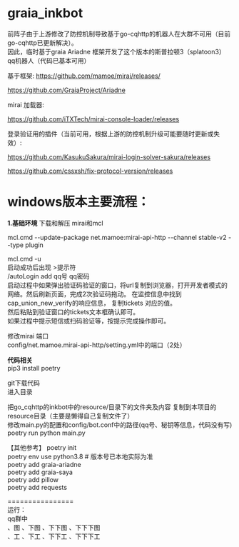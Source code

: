 # graia_inkbot
前阵子由于上游修改了防控机制导致基于go-cqhttp的机器人在大群不可用（目前go-cqhttp已更新解决）。  
因此，临时基于graia Ariadne 框架开发了这个版本的斯普拉顿3（splatoon3） qq机器人（代码已基本可用）



基于框架:
https://github.com/mamoe/mirai/releases/

https://github.com/GraiaProject/Ariadne

mirai 加载器:

https://github.com/iTXTech/mirai-console-loader/releases

登录验证用的插件（当前可用，根据上游的防控机制升级可能要随时更新或失效）:

https://github.com/KasukuSakura/mirai-login-solver-sakura/releases

https://github.com/cssxsh/fix-protocol-version/releases

windows版本主要流程：
===================================
**1.基础环境**
下载和解压  mirai和mcl

mcl.cmd --update-package net.mamoe:mirai-api-http --channel stable-v2 --type plugin

mcl.cmd -u  
启动成功后出现 >提示符  
/autoLogin add qq号 qq密码  
启动过程中如果弹出验证码验证的窗口，将url复制到浏览器，打开开发者模式的网络。然后刷新页面，完成2次验证码拖动。
在监控信息中找到cap_union_new_verify的响应信息，    复制tickets 对应的值。  
然后粘贴到验证窗口的tickets文本框确认即可。  
如果过程中提示短信或扫码验证等，按提示完成操作即可。  

修改mirai 端口  
config/net.mamoe.mirai-api-http/setting.yml中的端口（2处）  

**代码相关**  
pip3 install  poetry  


git下载代码  
进入目录  


把go_cqhttp的inkbot中的resource/目录下的文件夹及内容 复制到本项目的resource目录（主要是懒得自己复制文件了）  
修改main.py的配置和config/bot.conf中的路径(qq号、秘钥等信息，代码没有写)  
poetry run python main.py  

【其他参考】
poetry init  
poetry env use python3.8 # 版本号已本地实际为准  
poetry add graia-ariadne  
poetry add graia-saya  
poetry add pillow  
poetry add requests 

================  
运行：  
qq群中    
、图  、下图 、下下图  、下下下图   
、工  、下工  、下下工  、下下下工


